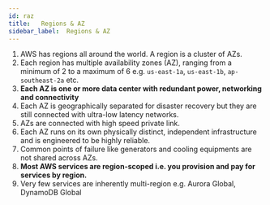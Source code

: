 ```yaml
---
id: raz
title:   Regions & AZ
sidebar_label:  Regions & AZ
---
```


1. AWS has regions all around the world. A region is a cluster of AZs.
2. Each region has multiple availability zones (AZ), ranging from a minimum of 2 to a maximum of 6 e.g. `us-east-1a`, `us-east-1b`, `ap-southeast-2a` etc.
3. **Each AZ is one or more data center with redundant power, networking and connectivity**
4. Each AZ is geographically separated for disaster recovery but they are still connected with ultra-low latency networks.
5. AZs are connected with high speed private link.
6. Each AZ runs on its own physically distinct, independent infrastructure and is engineered to be highly reliable. 
7. Common points of failure like generators and cooling equipments are not shared across AZs. 
8. **Most AWS services are region-scoped i.e. you provision and pay for services by region.**
9. Very few services are inherently multi-region e.g. Aurora Global, DynamoDB Global

